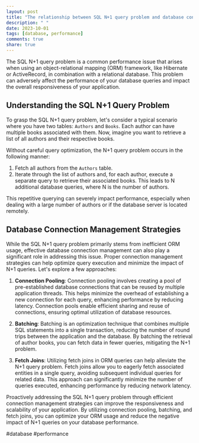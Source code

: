 ```yaml
---
layout: post
title: "The relationship between SQL N+1 query problem and database connection management strategies"
description: " "
date: 2023-10-01
tags: [database, performance]
comments: true
share: true
---
```

The SQL N+1 query problem is a common performance issue that arises when using an object-relational mapping (ORM) framework, like Hibernate or ActiveRecord, in combination with a relational database. This problem can adversely affect the performance of your database queries and impact the overall responsiveness of your application.

## Understanding the SQL N+1 Query Problem
To grasp the SQL N+1 query problem, let's consider a typical scenario where you have two tables: `Authors` and `Books`. Each author can have multiple books associated with them. Now, imagine you want to retrieve a list of all authors and their respective books.

Without careful query optimization, the N+1 query problem occurs in the following manner:

1. Fetch all authors from the `Authors` table.
2. Iterate through the list of authors and, for each author, execute a separate query to retrieve their associated books. This leads to N additional database queries, where N is the number of authors.

This repetitive querying can severely impact performance, especially when dealing with a large number of authors or if the database server is located remotely.

## Database Connection Management Strategies
While the SQL N+1 query problem primarily stems from inefficient ORM usage, effective database connection management can also play a significant role in addressing this issue. Proper connection management strategies can help optimize query execution and minimize the impact of N+1 queries. Let's explore a few approaches:

1. **Connection Pooling**: Connection pooling involves creating a pool of pre-established database connections that can be reused by multiple application threads. This helps minimize the overhead of establishing a new connection for each query, enhancing performance by reducing latency. Connection pools enable efficient sharing and reuse of connections, ensuring optimal utilization of database resources.

2. **Batching**: Batching is an optimization technique that combines multiple SQL statements into a single transaction, reducing the number of round trips between the application and the database. By batching the retrieval of author books, you can fetch data in fewer queries, mitigating the N+1 problem.

3. **Fetch Joins**: Utilizing fetch joins in ORM queries can help alleviate the N+1 query problem. Fetch joins allow you to eagerly fetch associated entities in a single query, avoiding subsequent individual queries for related data. This approach can significantly minimize the number of queries executed, enhancing performance by reducing network latency.

Proactively addressing the SQL N+1 query problem through efficient connection management strategies can improve the responsiveness and scalability of your application. By utilizing connection pooling, batching, and fetch joins, you can optimize your ORM usage and reduce the negative impact of N+1 queries on your database performance.

#database #performance